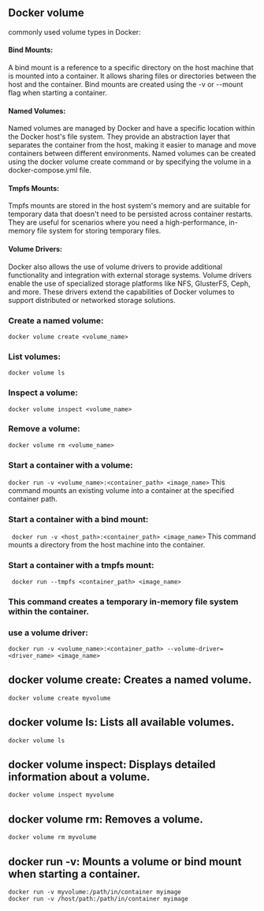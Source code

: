 ## Docker volume

commonly used volume types in Docker:

#### Bind Mounts:
A bind mount is a reference to a specific directory on the host machine that is mounted into a container. It allows sharing files or directories between the host and the container. Bind mounts are created using the -v or --mount flag when starting a container.

#### Named Volumes:
Named volumes are managed by Docker and have a specific location within the Docker host's file system. They provide an abstraction layer that separates the container from the host, making it easier to manage and move containers between different environments. Named volumes can be created using the docker volume create command or by specifying the volume in a docker-compose.yml file.

#### Tmpfs Mounts: 
Tmpfs mounts are stored in the host system's memory and are suitable for temporary data that doesn't need to be persisted across container restarts. They are useful for scenarios where you need a high-performance, in-memory file system for storing temporary files.

#### Volume Drivers: 
Docker also allows the use of volume drivers to provide additional functionality and integration with external storage systems. Volume drivers enable the use of specialized storage platforms like NFS, GlusterFS, Ceph, and more. These drivers extend the capabilities of Docker volumes to support distributed or networked storage solutions.


### Create a named volume:
```docker volume create <volume_name>```

### List volumes:
```docker volume ls```

### Inspect a volume:
```docker volume inspect <volume_name>```

### Remove a volume:
```docker volume rm <volume_name>```

### Start a container with a volume:
```docker run -v <volume_name>:<container_path> <image_name>```
This command mounts an existing volume into a container at the specified container path.

### Start a container with a bind mount:
``` docker run -v <host_path>:<container_path> <image_name>```
This command mounts a directory from the host machine into the container.

### Start a container with a tmpfs mount:
``` docker run --tmpfs <container_path> <image_name>```

### This command creates a temporary in-memory file system within the container.

### use a volume driver:
```docker run -v <volume_name>:<container_path> --volume-driver=<driver_name> <image_name> ```







## docker volume create: Creates a named volume.
```docker volume create myvolume```

## docker volume ls: Lists all available volumes.
```docker volume ls```

## docker volume inspect: Displays detailed information about a volume.

```docker volume inspect myvolume```

## docker volume rm: Removes a volume.
```docker volume rm myvolume```

## docker run -v: Mounts a volume or bind mount when starting a container.

```
docker run -v myvolume:/path/in/container myimage
docker run -v /host/path:/path/in/container myimage
```
